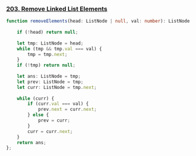### [203. Remove Linked List Elements](https://leetcode.com/problems/remove-linked-list-elements/)
```typescript
function removeElements(head: ListNode | null, val: number): ListNode | null {
    
    if (!head) return null;
    
    let tmp: ListNode = head;
    while (tmp && tmp.val === val) {
        tmp = tmp.next;
    }
    if (!tmp) return null;
    
    let ans: ListNode = tmp;
    let prev: ListNode = tmp;
    let curr: ListNode = tmp.next;
    
    while (curr) {
        if (curr.val === val) {
            prev.next = curr.next;
        } else {
            prev = curr;
        }
        curr = curr.next;
    }
    return ans;
};
```
